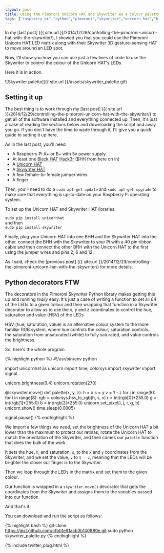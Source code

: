 ```yaml
---
layout: post
title: Using the Pimoroni Unicorn HAT and Skywriter as a colour palette
tags: ["raspberry pi","python","pimoroni","skywriter","unicorn hat","black hat hack3r","tutorial"]
---
```


In my [last post]
({{ site.url }}/2014/12/29/controlling-the-pimoroni-unicorn-hat-with-the-skywriter/), 
I showed you that you could use the Pimoroni Unicorn HAT LED matrix along
with their Skywriter 3D gesture-sensing HAT to move around an LED spot. 

Now, I'll show you how you can use just a few lines of code to use the Skywriter
to control the colour of the Unicorn HAT's LEDs.

Here it is in action.

![Skywriter palette]({{ site.url }}/assets/skywriter_palette.gif)

## Setting it up

The best thing is to work through my [last post]
({{ site.url }}/2014/12/29/controlling-the-pimoroni-unicorn-hat-with-the-skywriter/)
to get all of the software installed and everything connected up. Then, it's 
just a case of reading the sections below and downloading the script and away
you go. If you don't have the time to wade through it, I'll give you a quick 
guide to setting it up here.

As in the last post, you'll need:

* A Raspberry Pi A+ or B+ with 5v power supply
* At least one [Black HAT Hack3r](http://shop.pimoroni.com/products/black-hat-hacker) (BHH from here on in)
* A [Unicorn HAT](http://shop.pimoroni.com/products/unicorn-hat)
* A [Skywriter HAT](http://shop.pimoroni.com/products/skywriter-hat)
* A few female-to-female jumper wires
* A finger

Then, you'll need to do a `sudo apt-get update` and `sudo apt-get upgrade` to
make sure that everything is up-to-date on your Raspberry Pi operating system.

To set up the Unicorn HAT and Skywriter HAT libraries:

`sudo pip install unicornhat`  
and then  
`sudo pip install skywriter`  

Finally, plug your Unicorn HAT into one BHH and the Skywriter HAT into the 
other, connect the BHH with the Skywriter to your Pi with a 40 pin ribbon 
cable and then connect the other BHH with the Unicorn HAT to the first using 
the jumper wires and pins 2, 6 and 12.

As I said, check the [previous post]
({{ site.url }}/2014/12/29/controlling-the-pimoroni-unicorn-hat-with-the-skywriter/)
for more details.

## Python decorators FTW

The decorators in the Pimoroni Skywriter Python library makes getting this
up and running *really* easy. It's just a case of writing a function to set
all 64 of the LEDs to a given colour and then wrapping that function in a
Skywriter decorator to allow us to use the x, y and z coordinates to control
the hue, saturation and value (HSV) of the LEDs. 

HSV (hue, saturation, value) is an alternative colour system to the more 
familiar RGB system, where hue controls the colour, saturation controls... 
the saturation from unsaturated (white) to fully saturated, and value 
controls the brightness.

So, here's the whole program.

{% highlight python %}
#!/usr/bin/env python
 
import unicornhat as unicorn
import time, colorsys
import skywriter
import signal
 
unicorn.brightness(0.4)
unicorn.rotation(270)
 
@skywriter.move()
def palette(x, y, z):
        h = x
        s = y
        v = 1 - z
        for j in range(8):
                for i in range(8):
                        rgb = colorsys.hsv_to_rgb(h, s, v)
                        r = int(rgb[0]*255.0)
                        g = int(rgb[1]*255.0)
                        b = int(rgb[2]*255.0)
                        unicorn.set_pixel(i, j, r, g, b)
        unicorn.show()
        time.sleep(0.0005)
 
signal.pause()
{% endhighlight %}

We import a few things we need, set the brightness of the Unicorn HAT a bit
lower than the maximum to protect our retinas, rotate the Unicorn HAT to match
the orientation of the Skywriter, and then comes our `palette` function that
does the bulk of the work.

It sets the hue, `h`, and saturation, `s`, to the `x` and `y` coordinates from
the Skywriter, and we set the value, `v` to `1 - z`, meaning that the LEDs will
be brighter the closer our finger is to the Skywriter. 

Then we loop through the LEDs in the matrix and set them to the given colour.

Our function is wrapped in a `skywriter.move()` decorator that gets the 
coordinates from the Skywriter and assigns them to the variables passed into 
our function.

And that's it.

You can download and run the script as follows:

{% highlight bash %}
git clone https://gist.github.com/cfbb1e81acb3b140880e.git
sudo python skywriter_palette.py
{% endhighlight %}

{% include twitter_plug.html %}